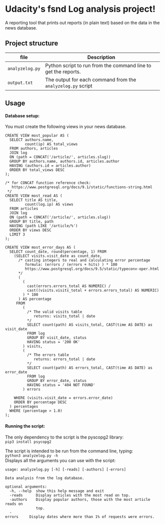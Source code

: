 # Udacity's fsnd Log analysis project!
A reporting tool that prints out reports (in plain text) based on the data in the news database.

## Project structure

file  | Description
 ---- | -----------
`analyzelog.py` | Python script to run from the command line to get the reports.
`output.txt` | The output for each command from the `analyzelog.py` script

## Usage  
#### Database setup:  
You must create the following views in your news database.
```
CREATE VIEW most_popular AS (
  SELECT authors.name,
         count(ip) AS total_views
  FROM authors, articles
  JOIN log
  ON (path = CONCAT('/article/', articles.slug))
  GROUP BY authors.name, authors.id, articles.author
  HAVING (authors.id = articles.author)
  ORDER BY total_views DESC
);
```
```
/* for CONCAT function reference check:
   https://www.postgresql.org/docs/9.1/static/functions-string.html
 */
CREATE VIEW most_read AS (
  SELECT title AS title,
         count(log.ip) AS views
  FROM articles
  JOIN log
  ON (path = CONCAT('/article/', articles.slug))
  GROUP BY title, path
  HAVING (path LIKE '/article/%')
  ORDER BY views DESC
  LIMIT 3
);
```
```
CREATE VIEW most_error_days AS (
  SELECT count_date, round(percentage, 1) FROM
    (SELECT visits.visit_date as count_date,
      /* casting integers to real and calculating error percentage
         formula: (errors / (errors + hits) ) * 100
         https://www.postgresql.org/docs/9.5/static/typeconv-oper.html
      */
      (
        (
          cast(errors.errors_total AS NUMERIC) /
          cast((visits.visits_total + errors.errors_total) AS NUMERIC)
        ) * 100
      ) AS percentage
     FROM
        (
          /* The valid visits table
             returns: visits_total | date
          */
          SELECT count(path) AS visits_total, CAST(time AS DATE) as visit_date
          FROM log
          GROUP BY visit_date, status
          HAVING status = '200 OK'
        ) visits,
        (
          /* The errors table
             returns: errors_total | date
          */
          SELECT count(path) AS errors_total, CAST(time AS DATE) as error_date
          FROM log
          GROUP BY error_date, status
          HAVING status = '404 NOT FOUND'
        ) errors

    WHERE (visits.visit_date = errors.error_date)
    ORDER BY percentage DESC
  ) percentages
  WHERE (percentage > 1.0)
);
```

#### Running the script:
The only dependency to the script is the pyscopg2 library:  
`pip3 install psycopg2`

The script is intended to be run from the command line, typing:  
`python3 analyzelog.py -h`  
Displays all the arguments you can use with the script:  
```
usage: analyzelog.py [-h] [-reads] [-authors] [-errors]
 
Data analysis from the log database.

optional arguments:
  -h, --help  show this help message and exit
  -reads      Display articles with the most read on top.
  -authors    Display popular authors, those with the most article reads on
              top.
  -errors     Display dates where more than 1% of requests were errors.
```
